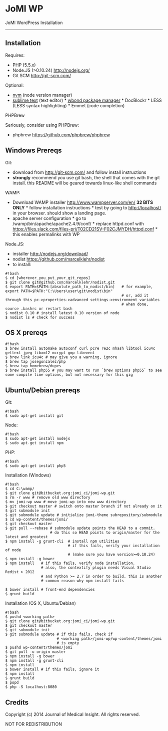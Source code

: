 JoMI WP
=======

JoMI WordPress Installation

--------
Installation
------------
Requires:

 * PHP (5.5.x)
 * Node.JS (>0.10.24) <http://nodejs.org/>
 * Git SCM <http://git-scm.com/>  

Optional:

* [nvm](https://github.com/creationix/nvm) (node version manager)
* [sublime text](http://www.sublimetext.com/3) (text editor)
      * [wbond package manager](https://sublime.wbond.net/installation)
      * DocBlockr
      * LESS (LESS syntax highlighting)
      * Emmet (code completion)

PHPBrew

Seriously, consider using PHPBrew:

* phpbrew <https://github.com/phpbrew/phpbrew>

## Windows Prereqs ##

Git:

* download from <http://git-scm.com/> and follow install instructions
* **strongly** recommend you use git bash, the shell that comes with the git install. this README will be geared towards linux-like shell commands

WAMP:

* Download WAMP installer <http://www.wampserver.com/en/> **32 BITS ONLY**
      * follow installation instructions
      * test by going to <http://localhost/> in your browser. should show a landing page.
* apache server configuration
      * go to /wamp/bin/apache/apache2.4.9/conf/
      * replace httpd.conf with https://files.slack.com/files-pri/T02CD21SV-F02CJMYDH/httpd.conf
      * this enables permalinks with WP


Node.JS:

* installer <http://nodejs.org/download/>
* nodist <https://github.com/marcelklehr/nodist>
* to install:
```
#!bash
$ cd [wherever_you_put_your_git_repos]
$ git clone git@github.com:marcelklehr/nodist.git
$ export PATH=$PATH:[absolute_path_to_nodist/bin]   # for example, export PATH=$PATH:"C:\Users\user\git\nodist\bin"
                                                    # or, add it through this pc->properties->advanced settings->environment variables
                                                    # when done, source .bashrc or restart bash
$ nodist 0.10 # install latest 0.10 version of node
$ nodist ls # check for success
```

    

## OS X prereqs ##
```
#!bash
$ brew install automake autoconf curl pcre re2c mhash libtool icu4c gettext jpeg libxml2 mcrypt gmp libevent
$ brew link icu4c # may give you a warning, ignore
$ brew tap josegonzalez/php
$ brew tap homebrew/dupes
$ brew install php55 # you may want to run `brew options php55` to see some compile time options, but not necessary for this gig
```

## Ubuntu/Debian prereqs ##

Git:
```
#!bash
$ sudo apt-get install git
```

Node:
```
#!bash
$ sudo apt-get install nodejs
$ sudo apt-get install npm
```

PHP:
```
#!bash
$ sudo apt-get install php5
```
Installation (Windows)
```
#!bash
$ cd C:\wamp/
$ git clone git@bitbucket.org:jomi_ci/jomi-wp.git
$ rm -r www # remove old www directory
$ mv jomi-wp www # move jomi-wp into new www directory
$ git checkout master # switch onto master branch if not already on it
$ git submodule init
$ git submodule update # initialize jomi-theme subrepository/submodule
$ cd wp-content/themes/jomi/
$ git checkout master
$ git pull --rebase # submodule update points the HEAD to a commit.
                    # do this so HEAD points to origin/master for the latest and greatest
$ npm install -g grunt-cli  # install npm utilities
                            # if this fails, verify your installation of node 
                            # (make sure you have version>=0.10.24)
$ npm install -g bower 
$ npm install   # if this fails, verify node installation.
                # also, the contextify plugin needs Visual Studio Redist > 2012 
                # and Python >= 2.7 in order to build. this is another
                # common reason why npm install fails

$ bower install # front-end dependencies
$ grunt build
```
Installation (OS X, Ubuntu/Debian)
```
#!bash
$ pushd <working path>
$ git clone git@bitbucket.org:jomi_ci/jomi-wp.git
$ git checkout master
$ git submodule init
$ git submodule update # if this fails, check if 
                       # <working path>/jomi-wp/wp-content/themes/jomi
                       # is empty
$ pushd wp-content/themes/jomi
$ git pull -u origin master
$ npm install -g bower
$ npm install -g grunt-cli
$ npm install
$ bower install # if this fails, ignore it
$ npm install
$ grunt build
$ popd
$ php -S localhost:8080
```

Credits
-------

Copyright (c) 2014 Journal of Medical Insight.
All rights reserved.

NOT FOR REDISTRIBUTION